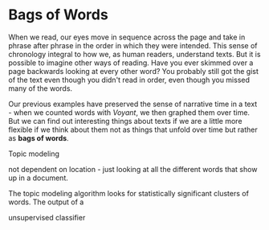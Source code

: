 # Bags of Words

When we read, our eyes move in sequence across the page and take in phrase after phrase in the order in which they were intended. This sense of chronology integral to how we, as human readers, understand texts. But it is possible to imagine other ways of reading. Have you ever skimmed over a page backwards looking at every other word? You probably still got the gist of the text even though you didn't read in order, even though you missed many of the words.

Our previous examples have preserved the sense of narrative time in a text - when we counted words with *Voyant*, we then graphed them over time. But we can find out interesting things about texts if we are a little more flexible if we think about them not as things that unfold over time but rather as **bags of words**.

Topic modeling 

not dependent on location - just looking at all the different words that show up in a document.

The topic modeling algorithm looks for statistically significant clusters of words. 
The output of a

unsupervised classifier